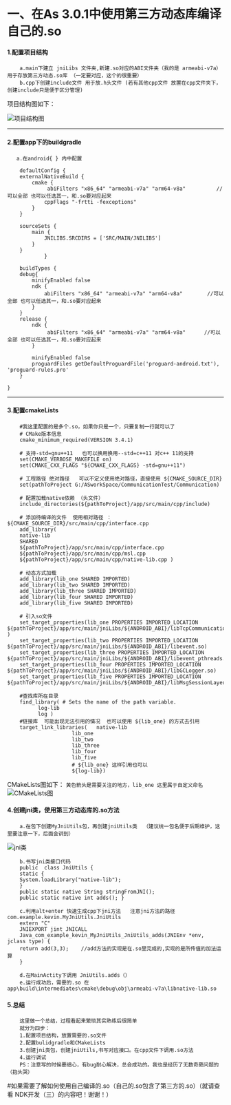 # 一、在As 3.0.1中使用第三方动态库编译自己的.so
####	1.配置项目结构
		a.main下建立 jniLibs 文件夹,新建.so对应的ABI文件夹（我的是 armeabi-v7a） 用于存放第三方动态.so库 （一定要对应，这个的很重要）
		b.cpp下创建include文件 用于放.h头文件 (若有其他cpp文件 放置在cpp文件夹下，创建include只是便于区分管理)


项目结构图如下： 

![项目结构图](https://i.imgur.com/MjzRHwl.png)
	

----------

####   2.配置app下的buildgradle
    
	   a.在android{ } 内中配置
	
		defaultConfig {    
   	    externalNativeBuild {
            cmake {
                 abiFilters "x86_64" "armeabi-v7a" "arm64-v8a"			//可以全部 也可以任选其一，和.so要对应起来
                cppFlags "-frtti -fexceptions"
            }
        }
        
        sourceSets {
            main { 
                JNILIBS.SRCDIRS = ['SRC/MAIN/JNILIBS']
            }
        }
                }
          
        buildTypes {
        debug{
            minifyEnabled false
            ndk {
                abiFilters "x86_64" "armeabi-v7a" "arm64-v8a"        //可以全部 也可以任选其一，和.so要对应起来
            }
        }
        release {
            ndk {
                 abiFilters "x86_64" "armeabi-v7a" "arm64-v8a"		//可以全部 也可以任选其一，和.so要对应起来
            }

            minifyEnabled false
            proguardFiles getDefaultProguardFile('proguard-android.txt'), 'proguard-rules.pro'
        }

    }




----------

####	 3.配置cmakeLists  	
		#我这里配置的是多个.so，如果你只是一个，只要复制一行就可以了
		# CMake版本信息
		cmake_minimum_required(VERSION 3.4.1)

		# 支持-std=gnu++11   也可以换用换用--std=c++11 对c++ 11的支持
		set(CMAKE_VERBOSE_MAKEFILE on)
		set(CMAKE_CXX_FLAGS "${CMAKE_CXX_FLAGS} -std=gnu++11")

		# 工程路径 绝对路径   可以不定义使用绝对路径，直接使用 ${CMAKE_SOURCE_DIR}
		set(pathToProject G:/ASworkSpace/CommunicationTest/Communication)

		# 配置加载native依赖 （头文件）
		include_directories(${pathToProject}/app/src/main/cpp/include)

		# 添加待编译的文件  使用相对路径 ：${CMAKE_SOURCE_DIR}/src/main/cpp/interface.cpp
		add_library(
		native-lib 
		SHARED             
		${pathToProject}/app/src/main/cpp/interface.cpp
		${pathToProject}/app/src/main/cpp/msl.cpp
		${pathToProject}/app/src/main/cpp/native-lib.cpp )

		# 动态方式加载
		add_library(lib_one SHARED IMPORTED)
		add_library(lib_two SHARED IMPORTED)
		add_library(lib_three SHARED IMPORTED)
		add_library(lib_four SHARED IMPORTED)
		add_library(lib_five SHARED IMPORTED)

		# 引入so文件
		set_target_properties(lib_one PROPERTIES IMPORTED_LOCATION ${pathToProject}/app/src/main/jniLibs/${ANDROID_ABI}/libTcpCommunication.so )
		set_target_properties(lib_two PROPERTIES IMPORTED_LOCATION  ${pathToProject}/app/src/main/jniLibs/${ANDROID_ABI}/libevent.so)
		set_target_properties(lib_three PROPERTIES IMPORTED_LOCATION  ${pathToProject}/app/src/main/jniLibs/${ANDROID_ABI}/libevent_pthreads.so)
		set_target_properties(lib_four PROPERTIES IMPORTED_LOCATION ${pathToProject}/app/src/main/jniLibs/${ANDROID_ABI}/libGCLogger.so)
		set_target_properties(lib_five PROPERTIES IMPORTED_LOCATION ${pathToProject}/app/src/main/jniLibs/${ANDROID_ABI}/libMsgSessionLayer.so)

		#查找库所在目录
		find_library( # Sets the name of the path variable.
              log-lib
              log )
		#链接库  可能出现无法引用的情况  也可以使用 ${lib_one} 的方式去引用
		target_link_libraries(   native-lib
                         lib_one
                         lib_two
                         lib_three
                         lib_four
                         lib_five
                         # ${lib_one} 这样引用也可以
                         ${log-lib})

CMakeLists图如下： `黄色箭头是需要关注的地方，lib_one 这里属于自定义命名`
![CMakeLists图](https://i.imgur.com/WwiW2Ov.png)


####	 4.创建jni类，使用第三方动态库的.so方法
		a.在包下创建MyJniUtils包，再创建jniUtils类  （建议统一包名便于后期维护，这里要注意一下，后面会讲到）
![jni类](https://i.imgur.com/15K6afZ.png)
		
		b.书写jni类接口代码
		public  class JniUtils {
    	static {
   	    System.loadLibrary("native-lib");
    	}
    	public static native String stringFromJNI();
    	public static native int adds(); }

		c.利用alt+enter 快速生成cpp下jni方法   注意jni方法的路径com.example.kevin.MyJniUtils.JniUtils
		extern "C"
		JNIEXPORT jint JNICALL
		Java_com_example_kevin_MyJniUtils_JniUtils_adds(JNIEnv *env, jclass type) {
    	return add(3,3);  	//add方法的实现是在.so里完成的,实现的是所传值的加法运算
		}
		
		d.在MainActity下调用 JniUtils.adds（） 
		e.运行成功后，需要的.so 在 app\build\intermediates\cmake\debug\obj\armeabi-v7a\libnative-lib.so

#### 5.总结
		这里做一个总结，过程看起来繁琐其实熟练后很简单
		就分为四步：
		1.配置项目结构，放置需要的.so文件
		2.配置bulidgradle和CMakeLists
		3.创建jni类包，创建jniUtils,书写对应接口。在cpp文件下调用.so方法
		4.运行调试
		PS：注意写的时候要细心，有bug耐心解决，总会成功的。我也是经历了无数奇葩问题的（抱头哭）
		
#如果需要了解如何使用自己编译的.so（自己的.so包含了第三方的.so）（就请查看 NDK开发（三）的内容吧！谢谢！）
	

